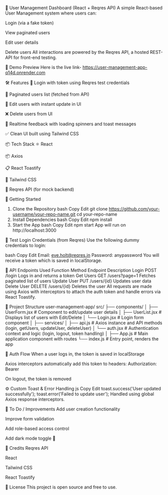 🚀 User Management Dashboard (React + Reqres API)
A simple React-based User Management system where users can:

Login (via a fake token)

View paginated users

Edit user details

Delete users
All interactions are powered by the Reqres API, a hosted REST-API for front-end testing.

📸 Demo Preview
Here is the live link- https://user-management-app-q14d.onrender.com

🛠️ Features
🔐 Login with token using Reqres test credentials

📄 Paginated users list (fetched from API)

📝 Edit users with instant update in UI

❌ Delete users from UI

🔄 Realtime feedback with loading spinners and toast messages

✅ Clean UI built using Tailwind CSS

📦 Tech Stack
⚛️ React

📦 Axios

📋 React Toastify

💨 Tailwind CSS

🧪 Reqres API (for mock backend)

🔧 Getting Started
1. Clone the Repository
bash
Copy
Edit
git clone https://github.com/your-username/your-repo-name.git
cd your-repo-name
2. Install Dependencies
bash
Copy
Edit
npm install
3. Start the App
bash
Copy
Edit
npm start
App will run on http://localhost:3000

🧪 Test Login Credentials (from Reqres)
Use the following dummy credentials to login:

bash
Copy
Edit
Email: eve.holt@reqres.in
Password: anypassword
You will receive a token which is saved in localStorage.

📡 API Endpoints Used
Function	Method	Endpoint	Description
Login	POST	/login	Logs in and returns a token
Get Users	GET	/users?page=1	Fetches paginated list of users
Update User	PUT	/users/{id}	Updates user data
Delete User	DELETE	/users/{id}	Deletes the user
All requests are made using Axios with interceptors to attach the auth token and handle errors via React Toastify.

📁 Project Structure
user-management-app/
src/
├── components/
│   ├── UserForm.jsx         # Component to edit/update user details
│   ├── UserList.jsx         # Displays list of users with Edit/Delete
│   └── Login.jsx            # Login form component
│
├── services/
│   ├── api.js               # Axios instance and API methods (login, getUsers, updateUser,  deleteUser)
│   └── auth.jsx             # Authentication context and logic (login, logout, token handling)
│
├── App.js                   # Main application component with routes
└── index.js                 # Entry point, renders the app


🔐 Auth Flow
When a user logs in, the token is saved in localStorage

Axios interceptors automatically add this token to headers:
Authorization: Bearer <token>

On logout, the token is removed

⚙️ Custom Toast & Error Handling
js
Copy
Edit
toast.success('User updated successfully');
toast.error('Failed to update user');
Handled using global Axios response interceptors.

📌 To Do / Improvements
Add user creation functionality

Improve form validation

Add role-based access control

Add dark mode toggle 🌙

🤝 Credits
Reqres API

React

Tailwind CSS

React Toastify

📄 License
This project is open source and free to use.
